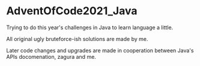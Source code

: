 # AdventOfCode2021_Java

Trying to do this year's challenges in Java to learn language a little.

All original ugly bruteforce-ish solutions are made by me.

Later code changes and upgrades are made in cooperation between Java's APIs docomenation, zagura and me.
